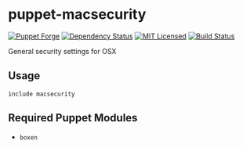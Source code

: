 puppet-macsecurity
===========

[![Puppet Forge](https://img.shields.io/puppetforge/v/halyard/macsecurity.svg)](https://forge.puppetlabs.com/halyard/macsecurity)
[![Dependency Status](https://img.shields.io/gemnasium/halyard/puppet-macsecurity.svg)](https://gemnasium.com/halyard/puppet-macsecurity)
[![MIT Licensed](https://img.shields.io/badge/license-MIT-green.svg)](https://tldrlegal.com/license/mit-license)
[![Build Status](https://img.shields.io/circleci/project/halyard/puppet-macsecurity/master.svg)](https://circleci.com/gh/halyard/puppet-macsecurity)

General security settings for OSX

## Usage

```puppet
include macsecurity
```

## Required Puppet Modules

* `boxen`

